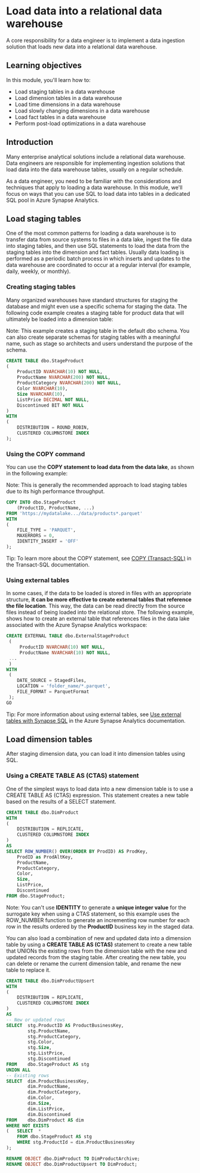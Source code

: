 # Load data into a relational data warehouse

A core responsibility for a data engineer is to implement a data ingestion solution that loads new data into a relational data warehouse.

## Learning objectives

In this module, you'll learn how to:

 - Load staging tables in a data warehouse
 - Load dimension tables in a data warehouse
 - Load time dimensions in a data warehouse
 - Load slowly changing dimensions in a data warehouse
 - Load fact tables in a data warehouse
 - Perform post-load optimizations in a data warehouse

## Introduction

Many enterprise analytical solutions include a relational data warehouse. Data engineers are responsible for implementing ingestion solutions that load data into the data warehouse tables, usually on a regular schedule.

As a data engineer, you need to be familiar with the considerations and techniques that apply to loading a data warehouse. In this module, we'll focus on ways that you can use SQL to load data into tables in a dedicated SQL pool in Azure Synapse Analytics.

## Load staging tables

One of the most common patterns for loading a data warehouse is to transfer data from source systems to files in a data lake, ingest the file data into staging tables, and then use SQL statements to load the data from the staging tables into the dimension and fact tables. Usually data loading is performed as a periodic batch process in which inserts and updates to the data warehouse are coordinated to occur at a regular interval (for example, daily, weekly, or monthly).

### Creating staging tables

Many organized warehouses have standard structures for staging the database and might even use a specific schema for staging the data. The following code example creates a staging table for product data that will ultimately be loaded into a dimension table:

 Note: This example creates a staging table in the default dbo schema. You can also create separate schemas for staging tables with a meaningful name, such as stage so architects and users understand the purpose of the schema.

```sql
CREATE TABLE dbo.StageProduct
(
    ProductID NVARCHAR(10) NOT NULL,
    ProductName NVARCHAR(200) NOT NULL,
    ProductCategory NVARCHAR(200) NOT NULL,
    Color NVARCHAR(10),
    Size NVARCHAR(10),
    ListPrice DECIMAL NOT NULL,
    Discontinued BIT NOT NULL
)
WITH
(
    DISTRIBUTION = ROUND_ROBIN,
    CLUSTERED COLUMNSTORE INDEX
);
```

### Using the COPY command

You can use the **COPY statement to load data from the data lake**, as shown in the following example:

 Note: This is generally the recommended approach to load staging tables due to its high performance throughput.

```sql
COPY INTO dbo.StageProduct
    (ProductID, ProductName, ...)
FROM 'https://mydatalake.../data/products*.parquet'
WITH
(
    FILE_TYPE = 'PARQUET',
    MAXERRORS = 0,
    IDENTITY_INSERT = 'OFF'
);
```

 Tip: To learn more about the COPY statement, see [COPY (Transact-SQL)](https://learn.microsoft.com/en-us/sql/t-sql/statements/copy-into-transact-sql?view=azure-sqldw-latest) in the Transact-SQL documentation.

### Using external tables

In some cases, if the data to be loaded is stored in files with an appropriate structure, **it can be more effective to create external tables that reference the file location**. This way, the data can be read directly from the source files instead of being loaded into the relational store. The following example, shows how to create an external table that references files in the data lake associated with the Azure Synapse Analytics workspace:

```sql
CREATE EXTERNAL TABLE dbo.ExternalStageProduct
 (
     ProductID NVARCHAR(10) NOT NULL,
     ProductName NVARCHAR(10) NOT NULL,
 ...
 )
WITH
 (
    DATE_SOURCE = StagedFiles,
    LOCATION = 'folder_name/*.parquet',
    FILE_FORMAT = ParquetFormat
 );
GO
```

 Tip: For more information about using external tables, see [Use external tables with Synapse SQL](https://learn.microsoft.com/en-us/azure/synapse-analytics/sql/develop-tables-external-tables?tabs=hadoop) in the Azure Synapse Analytics documentation.

## Load dimension tables

After staging dimension data, you can load it into dimension tables using SQL.

### Using a CREATE TABLE AS (CTAS) statement

One of the simplest ways to load data into a new dimension table is to use a CREATE TABLE AS (CTAS) expression. This statement creates a new table based on the results of a SELECT statement.

```sql
CREATE TABLE dbo.DimProduct
WITH
(
    DISTRIBUTION = REPLICATE,
    CLUSTERED COLUMNSTORE INDEX
)
AS
SELECT ROW_NUMBER() OVER(ORDER BY ProdID) AS ProdKey,
    ProdID as ProdAltKey,
    ProductName,
    ProductCategory,
    Color,
    Size,
    ListPrice,
    Discontinued
FROM dbo.StageProduct;
```

 Note: You can't use **IDENTITY** to generate a **unique integer value** for the surrogate key when using a CTAS statement, so this example uses the ROW_NUMBER function to generate an incrementing row number for each row in the results ordered by the **ProductID** business key in the staged data.

You can also load a combination of new and updated data into a dimension table by using a **CREATE TABLE AS (CTAS)** statement to create a new table that UNIONs the existing rows from the dimension table with the new and updated records from the staging table. After creating the new table, you can delete or rename the current dimension table, and rename the new table to replace it.

```sql
CREATE TABLE dbo.DimProductUpsert
WITH
(
    DISTRIBUTION = REPLICATE,
    CLUSTERED COLUMNSTORE INDEX
)
AS
-- New or updated rows
SELECT  stg.ProductID AS ProductBusinessKey,
        stg.ProductName,
        stg.ProductCategory,
        stg.Color,
        stg.Size,
        stg.ListPrice,
        stg.Discontinued
FROM    dbo.StageProduct AS stg
UNION ALL  
-- Existing rows
SELECT  dim.ProductBusinessKey,
        dim.ProductName,
        dim.ProductCategory,
        dim.Color,
        dim.Size,
        dim.ListPrice,
        dim.Discontinued
FROM    dbo.DimProduct AS dim
WHERE NOT EXISTS
(   SELECT  *
    FROM dbo.StageProduct AS stg
    WHERE stg.ProductId = dim.ProductBusinessKey
);

RENAME OBJECT dbo.DimProduct TO DimProductArchive;
RENAME OBJECT dbo.DimProductUpsert TO DimProduct;
```